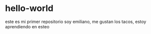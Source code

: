 # hello-world
este es mi primer repositorio 
soy emiliano, me gustan los tacos, estoy aprendiendo en esteo 
